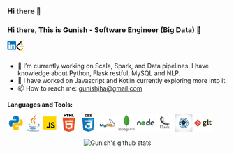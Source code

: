 ### Hi there 👋

<!--
**gunishj/gunishj** is a ✨ _special_ ✨ repository because its `README.md` (this file) appears on your GitHub profile.

Here are some ideas to get you started:

- 🔭 I’m currently working on ...
- 🌱 I’m currently learning ...
- 👯 I’m looking to collaborate on ...
- 🤔 I’m looking for help with ...
- 💬 Ask me about ...
- 📫 How to reach me: ...
- 😄 Pronouns: ...
- ⚡ Fun fact: ...
-->

### Hi there, This is Gunish - Software Engineer (Big Data) 👋

<a href="https://www.linkedin.com/in/gunish-jha-96970aa1/">
  <img align="left" alt="Gunish Jha | Linkedin" width="20px" src="https://raw.githubusercontent.com/Gunishj/Gunishj/main/assets/linkedin.svg" />
</a>

<a href="https://leetcode.com/Gunishj/">
  <img align="left" alt="Gunish Jha | Leetcode" width="20px" src="https://raw.githubusercontent.com/Gunishj/Gunishj/main/assets/LeetCode.png" />
</a>

<br/>
<br/>

- 🔭 I’m currently working on Scala, Spark, and Data pipelines. I have knowledge about Python, Flask restful, MySQL and NLP.
- 🌱 I have worked on Javascript and Kotlin currently exploring more into it.
- 📫 How to reach me: gunishjha@gmail.com

**Languages and Tools:**  

<code><img height="40" alt="Python" src="https://raw.githubusercontent.com/Gunishj/Gunishj/main/assets/python.svg"></code>
<code><img height="40" alt="Java" src="https://raw.githubusercontent.com/Gunishj/Gunishj/main/assets/java.svg"></code>
<code><img height="40" alt="JavaScript" src="https://raw.githubusercontent.com/Gunishj/Gunishj/main/assets/javascript.svg"></code>
<code><img height="40" alt="HTML" src="https://raw.githubusercontent.com/Gunishj/Gunishj/main/assets/html.png"></code>
<code><img height="40" alt="CSS" src="https://raw.githubusercontent.com/Gunishj/Gunishj/main/assets/css.png"></code>
<code><img height="40" alt="MySQL" src="https://raw.githubusercontent.com/Gunishj/Gunishj/main/assets/mysql.png"></code>
<code><img height="40" alt="MongoDB" src="https://raw.githubusercontent.com/Gunishj/Gunishj/main/assets/mongodb.png"></code>
<code><img height="40" alt="NodeJS" src="https://raw.githubusercontent.com/Gunishj/Gunishj/main/assets/nodejs.svg"></code>
<code><img height="40" alt="Flask" src="https://raw.githubusercontent.com/Gunishj/Gunishj/main/assets/flask.png"></code>
<code><img height="40" alt="Natural Language Processing" src="https://raw.githubusercontent.com/Gunishj/Gunishj/main/assets/ML.jpg"></code>
<code><img height="40" alt="Git" src="https://raw.githubusercontent.com/Gunishj/Gunishj/main/assets/git.png"></code>

<div align="center">
  
![Gunish's github stats](https://github-readme-stats.vercel.app/api?username=Gunishj&show_icons=true&theme=radical)

</div>

